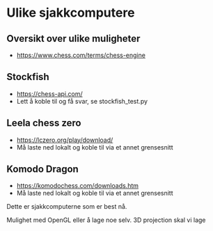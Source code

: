 # Ulike sjakkcomputere
## Oversikt over ulike muligheter
- https://www.chess.com/terms/chess-engine 
## Stockfish
- https://chess-api.com/
- Lett å koble til og få svar, se stockfish_test.py

## Leela chess zero
- https://lczero.org/play/download/ 
- Må laste ned lokalt og koble til via et annet grensesnitt

## Komodo Dragon
- https://komodochess.com/downloads.htm
- Må laste ned lokalt og koble til via et annet grensesnitt

Dette er sjakkcomputerne som er best nå.


Mulighet med OpenGL eller å lage noe selv.
3D projection skal vi lage

